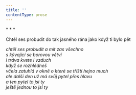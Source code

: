 ```yaml
---
title: ''
contentType: prose
---
```


<section>

\* \* \*

Chtěl ses probudit do tak jasného rána jako když ti bylo pět

_chtěl ses probudit a mít zas všechno  
s kývající se borovou větví  
i tráva kvete i vzduch  
když se rozhlédneš  
včela zatuhlá v okně o které se tříští hejno much  
ale další den už má svůj pytel přes hlavu  
a ten pytel to jsi ty  
ještě jednou to jsi ty_

</section>
